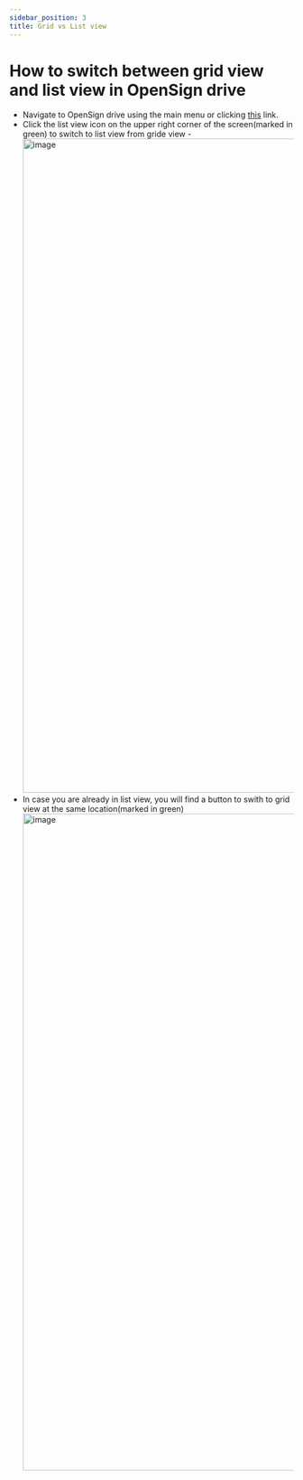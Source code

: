 ```yaml
---
sidebar_position: 3
title: Grid vs List view
---
```


# How to switch between grid view and list view in OpenSign drive

- Navigate to OpenSign drive using the main menu or clicking [this](https://app.opensignlabs.com/opensigndrive) link.
- Click the list view icon on the upper right corner of the screen(marked in green) to switch to list view from gride view -
  <img width="1159" alt="image" src="https://github.com/OpenSignLabs/OpenSign/assets/5486116/d2cf0548-dd78-45b3-91ce-1007d3e779dc">
- In case you are already in list view, you will find a button to swith to grid view at the same location(marked in green)
  <img width="1164" alt="image" src="https://github.com/OpenSignLabs/OpenSign/assets/5486116/cb613312-3338-4839-b1bb-59a5cab410b6">

